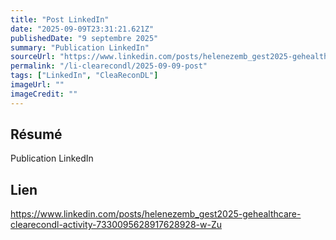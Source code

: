 ```yaml
---
title: "Post LinkedIn"
date: "2025-09-09T23:31:21.621Z"
publishedDate: "9 septembre 2025"
summary: "Publication LinkedIn"
sourceUrl: "https://www.linkedin.com/posts/helenezemb_gest2025-gehealthcare-clearecondl-activity-7330095628917628928-w-Zu"
permalink: "/li-clearecondl/2025-09-09-post"
tags: ["LinkedIn", "CleaReconDL"]
imageUrl: ""
imageCredit: ""
---
```


## Résumé

Publication LinkedIn

## Lien

https://www.linkedin.com/posts/helenezemb_gest2025-gehealthcare-clearecondl-activity-7330095628917628928-w-Zu
